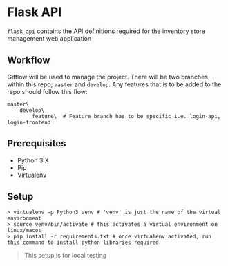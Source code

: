 # Flask API
`flask_api` contains the API definitions required for the inventory store management web application

## Workflow
Gitflow will be used to manage the project. There will be two branches within this repo; `master` and `develop`. Any features that is to be added to the repo should follow this flow:
```
master\
    develop\
        feature\  # Feature branch has to be specific i.e. login-api, login-frontend
```

## Prerequisites
- Python 3.X
- Pip
- Virtualenv

## Setup
```
> virtualenv -p Python3 venv # 'venv' is just the name of the virtual environment
> source venv/bin/activate # this activates a virtual environment on linux/macos
> pip install -r requirements.txt # once virtualenv activated, run this command to install python libraries required  
```
> This setup is for local testing